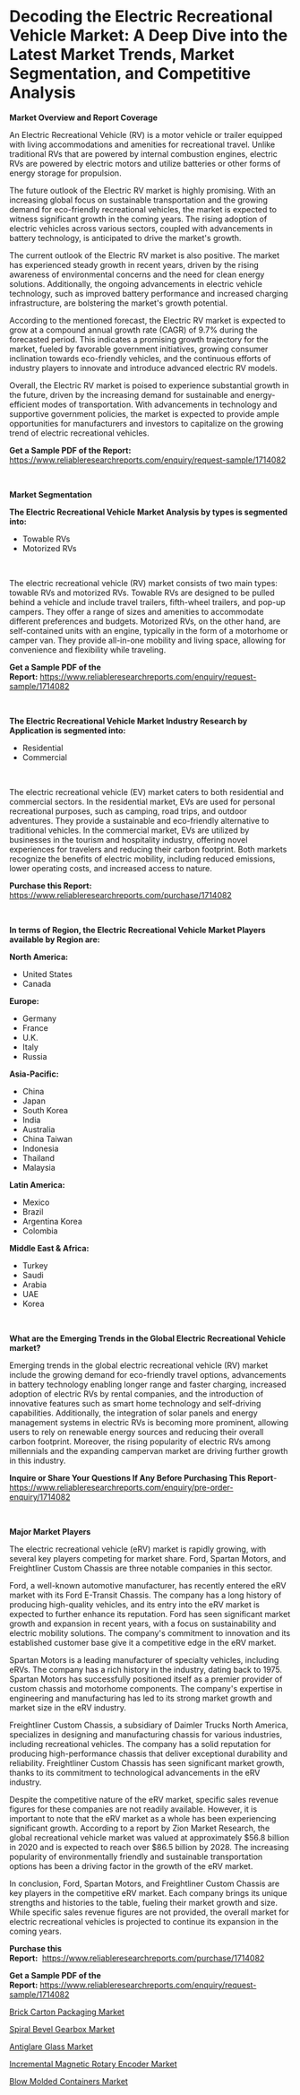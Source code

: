 <p><h1>Decoding the Electric Recreational Vehicle Market: A Deep Dive into the Latest Market Trends, Market Segmentation, and Competitive Analysis</h1></p><p><strong>Market Overview and Report Coverage</strong></p>
<p><p>An Electric Recreational Vehicle (RV) is a motor vehicle or trailer equipped with living accommodations and amenities for recreational travel. Unlike traditional RVs that are powered by internal combustion engines, electric RVs are powered by electric motors and utilize batteries or other forms of energy storage for propulsion.</p><p>The future outlook of the Electric RV market is highly promising. With an increasing global focus on sustainable transportation and the growing demand for eco-friendly recreational vehicles, the market is expected to witness significant growth in the coming years. The rising adoption of electric vehicles across various sectors, coupled with advancements in battery technology, is anticipated to drive the market's growth.</p><p>The current outlook of the Electric RV market is also positive. The market has experienced steady growth in recent years, driven by the rising awareness of environmental concerns and the need for clean energy solutions. Additionally, the ongoing advancements in electric vehicle technology, such as improved battery performance and increased charging infrastructure, are bolstering the market's growth potential.</p><p>According to the mentioned forecast, the Electric RV market is expected to grow at a compound annual growth rate (CAGR) of 9.7% during the forecasted period. This indicates a promising growth trajectory for the market, fueled by favorable government initiatives, growing consumer inclination towards eco-friendly vehicles, and the continuous efforts of industry players to innovate and introduce advanced electric RV models.</p><p>Overall, the Electric RV market is poised to experience substantial growth in the future, driven by the increasing demand for sustainable and energy-efficient modes of transportation. With advancements in technology and supportive government policies, the market is expected to provide ample opportunities for manufacturers and investors to capitalize on the growing trend of electric recreational vehicles.</p></p>
<p><strong>Get a Sample PDF of the Report:</strong> <a href="https://www.reliableresearchreports.com/enquiry/request-sample/1714082">https://www.reliableresearchreports.com/enquiry/request-sample/1714082</a></p>
<p>&nbsp;</p>
<p><strong>Market Segmentation</strong></p>
<p><strong>The Electric Recreational Vehicle Market Analysis by types is segmented into:</strong></p>
<p><ul><li>Towable RVs</li><li>Motorized RVs</li></ul></p>
<p>&nbsp;</p>
<p><p>The electric recreational vehicle (RV) market consists of two main types: towable RVs and motorized RVs. Towable RVs are designed to be pulled behind a vehicle and include travel trailers, fifth-wheel trailers, and pop-up campers. They offer a range of sizes and amenities to accommodate different preferences and budgets. Motorized RVs, on the other hand, are self-contained units with an engine, typically in the form of a motorhome or camper van. They provide all-in-one mobility and living space, allowing for convenience and flexibility while traveling.</p></p>
<p><strong>Get a Sample PDF of the Report:</strong>&nbsp;<a href="https://www.reliableresearchreports.com/enquiry/request-sample/1714082">https://www.reliableresearchreports.com/enquiry/request-sample/1714082</a></p>
<p>&nbsp;</p>
<p><strong>The Electric Recreational Vehicle Market Industry Research by Application is segmented into:</strong></p>
<p><ul><li>Residential</li><li>Commercial</li></ul></p>
<p>&nbsp;</p>
<p><p>The electric recreational vehicle (EV) market caters to both residential and commercial sectors. In the residential market, EVs are used for personal recreational purposes, such as camping, road trips, and outdoor adventures. They provide a sustainable and eco-friendly alternative to traditional vehicles. In the commercial market, EVs are utilized by businesses in the tourism and hospitality industry, offering novel experiences for travelers and reducing their carbon footprint. Both markets recognize the benefits of electric mobility, including reduced emissions, lower operating costs, and increased access to nature.</p></p>
<p><strong>Purchase this Report:</strong>&nbsp; <a href="https://www.reliableresearchreports.com/purchase/1714082">https://www.reliableresearchreports.com/purchase/1714082</a></p>
<p>&nbsp;</p>
<p><strong>In terms of Region, the Electric Recreational Vehicle Market Players available by Region are:</strong></p>
<p>
    <p> <strong> North America: </strong>
        <ul>
            <li>United States</li>
            <li>Canada</li>
        </ul>
        </p> 
    <p> <strong> Europe: </strong>
        <ul>
            <li>Germany</li>
            <li>France</li>
            <li>U.K.</li>
            <li>Italy</li>
            <li>Russia</li>
        </ul>
        </p> 
    <p> <strong> Asia-Pacific: </strong>
        <ul>
            <li>China</li>
            <li>Japan</li>
            <li>South Korea</li>
            <li>India</li>
            <li>Australia</li>
            <li>China Taiwan</li>
            <li>Indonesia</li>
            <li>Thailand</li>
            <li>Malaysia</li>
        </ul>
        </p> 
    <p> <strong> Latin America: </strong>
        <ul>
            <li>Mexico</li>
            <li>Brazil</li>
            <li>Argentina Korea</li>
            <li>Colombia</li>
        </ul>
        </p> 
    <p> <strong> Middle East & Africa: </strong>
        <ul>
            <li>Turkey</li>
            <li>Saudi</li>
            <li>Arabia</li>
            <li>UAE</li>
            <li>Korea</li>
        </ul>
    </p>
    </p>
<p>&nbsp;</p>
<p><strong>What are the Emerging Trends in the Global Electric Recreational Vehicle market?</strong></p>
<p><p>Emerging trends in the global electric recreational vehicle (RV) market include the growing demand for eco-friendly travel options, advancements in battery technology enabling longer range and faster charging, increased adoption of electric RVs by rental companies, and the introduction of innovative features such as smart home technology and self-driving capabilities. Additionally, the integration of solar panels and energy management systems in electric RVs is becoming more prominent, allowing users to rely on renewable energy sources and reducing their overall carbon footprint. Moreover, the rising popularity of electric RVs among millennials and the expanding campervan market are driving further growth in this industry.</p></p>
<p><strong>Inquire or Share Your Questions If Any Before Purchasing This Report</strong>- <a href="https://www.reliableresearchreports.com/enquiry/pre-order-enquiry/1714082">https://www.reliableresearchreports.com/enquiry/pre-order-enquiry/1714082</a></p>
<p>&nbsp;</p>
<p><strong>Major Market Players</strong></p>
<p><p>The electric recreational vehicle (eRV) market is rapidly growing, with several key players competing for market share. Ford, Spartan Motors, and Freightliner Custom Chassis are three notable companies in this sector.</p><p>Ford, a well-known automotive manufacturer, has recently entered the eRV market with its Ford E-Transit Chassis. The company has a long history of producing high-quality vehicles, and its entry into the eRV market is expected to further enhance its reputation. Ford has seen significant market growth and expansion in recent years, with a focus on sustainability and electric mobility solutions. The company's commitment to innovation and its established customer base give it a competitive edge in the eRV market.</p><p>Spartan Motors is a leading manufacturer of specialty vehicles, including eRVs. The company has a rich history in the industry, dating back to 1975. Spartan Motors has successfully positioned itself as a premier provider of custom chassis and motorhome components. The company's expertise in engineering and manufacturing has led to its strong market growth and market size in the eRV industry.</p><p>Freightliner Custom Chassis, a subsidiary of Daimler Trucks North America, specializes in designing and manufacturing chassis for various industries, including recreational vehicles. The company has a solid reputation for producing high-performance chassis that deliver exceptional durability and reliability. Freightliner Custom Chassis has seen significant market growth, thanks to its commitment to technological advancements in the eRV industry.</p><p>Despite the competitive nature of the eRV market, specific sales revenue figures for these companies are not readily available. However, it is important to note that the eRV market as a whole has been experiencing significant growth. According to a report by Zion Market Research, the global recreational vehicle market was valued at approximately $56.8 billion in 2020 and is expected to reach over $86.5 billion by 2028. The increasing popularity of environmentally friendly and sustainable transportation options has been a driving factor in the growth of the eRV market.</p><p>In conclusion, Ford, Spartan Motors, and Freightliner Custom Chassis are key players in the competitive eRV market. Each company brings its unique strengths and histories to the table, fueling their market growth and size. While specific sales revenue figures are not provided, the overall market for electric recreational vehicles is projected to continue its expansion in the coming years.</p></p>
<p><strong>Purchase this Report:</strong>&nbsp;&nbsp;<a href="https://www.reliableresearchreports.com/purchase/1714082">https://www.reliableresearchreports.com/purchase/1714082</a></p>
<p></p>
<p><strong>Get a Sample PDF of the Report:</strong>&nbsp;<a href="https://www.reliableresearchreports.com/enquiry/request-sample/1714082">https://www.reliableresearchreports.com/enquiry/request-sample/1714082</a></p>
<p><p><a href="https://www.linkedin.com/pulse/brick-carton-packaging-market-size-2023-2030-global-eldxf/">Brick Carton Packaging Market</a></p><p><a href="https://medium.com/@markuspagac/spiral-bevel-gearbox-market-size-reveals-the-best-marketing-channels-in-global-industry-e627f477c857">Spiral Bevel Gearbox Market</a></p><p><a href="https://www.linkedin.com/pulse/decoding-antiglare-glass-market-deep-dive-latest-trends-vehpf/">Antiglare Glass Market</a></p><p><a href="https://medium.com/@omamuller06/incremental-magnetic-rotary-encoder-market-outlook-industry-overview-and-forecast-2023-to-2030-074d40ac5a72">Incremental Magnetic Rotary Encoder Market</a></p><p><a href="https://www.linkedin.com/pulse/blow-molded-containers-market-challenges-opportunities-hztcf/">Blow Molded Containers Market</a></p></p>